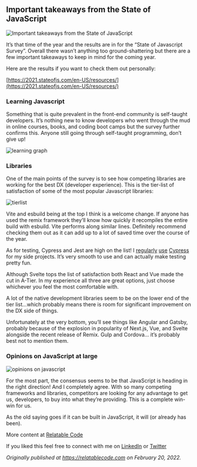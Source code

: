 ## Important takeaways from the State of JavaScript

![Important takeaways from the State of JavaScript](https://cdn.hashnode.com/res/hashnode/image/upload/v1651102972692/1vOOB3W2y.png)

It’s that time of the year and the results are in for the “State of Javascript Survey”. Overall there wasn’t anything too ground-shattering but there are a few important takeaways to keep in mind for the coming year.

Here are the results if you want to check them out personally:

[https://2021.stateofjs.com/en-US/resources/](https://2021.stateofjs.com/en-US/resources/)

### Learning Javascript

Something that is quite prevalent in the front-end community is self-taught developers. It’s nothing new to know developers who went through the mud in online courses, books, and coding boot camps but the survey further confirms this. Anyone still going through self-taught programming, don’t give up!

![learning graph](https://cdn.hashnode.com/res/hashnode/image/upload/v1645357778172/jmw4rE5Vx.png)

### Libraries

One of the main points of the survey is to see how competing libraries are working for the best DX (developer experience). This is the tier-list of satisfaction of some of the most popular Javascript libraries:

![tierlist](https://cdn.hashnode.com/res/hashnode/image/upload/v1645357779578/QRBMyOQAI.png)

Vite and esbuild being at the top I think is a welcome change. If anyone has used the remix framework they’ll know how quickly it recompiles the entire build with esbuild. Vite performs along similar lines. Definitely recommend checking them out as it can add up to a lot of saved time over the course of the year.

As for testing, Cypress and Jest are high on the list! I [regularly](https://relatablecode.com/how-to-add-cypress-codecov-in-github-actions-in-react-app/) [use](https://relatablecode.com/how-to-mock-the-webshare-api-in-a-cypress-test/) [Cypress](https://relatablecode.com/how-to-make-a-cypress-test-for-prefers-color-scheme-dark/) for my side projects. It’s very smooth to use and can actually make testing pretty fun.

Although Svelte tops the list of satisfaction both React and Vue made the cut in A-Tier. In my experience all three are great options, just choose whichever you feel the most comfortable with.

A lot of the native development libraries seem to be on the lower end of the tier list…which probably means there is room for significant improvement on the DX side of things.

Unfortunately at the very bottom, you’ll see things like Angular and Gatsby, probably because of the explosion in popularity of Next.js, Vue, and Svelte alongside the recent release of Remix. Gulp and Cordova… it’s probably best not to mention them.

### Opinions on JavaScript at large

![opinions on javascript](https://cdn.hashnode.com/res/hashnode/image/upload/v1645357781018/8V5iJNb5z.png)

For the most part, the consensus seems to be that JavaScript is heading in the right direction! And I completely agree. With so many competing frameworks and libraries, competitors are looking for any advantage to get us, developers, to buy into what they’re providing. This is a complete win-win for us.

As the old saying goes if it can be built in JavaScript, it will (or already has been).

More content at [Relatable Code](https://relatablecode.com)

If you liked this feel free to connect with me on [LinkedIn](https://www.linkedin.com/in/diego-ballesteros-9468a7136/) or [Twitter](https://twitter.com/relatablecoder)

_Originally published at_ [_https://relatablecode.com_](https://relatablecode.com/important-takeaways-from-the-state-of-javascript/) _on February 20, 2022._